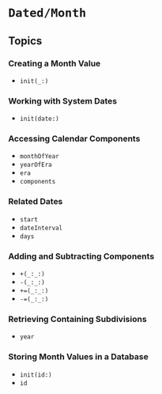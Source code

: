 # ``Dated/Month``

## Topics

### Creating a Month Value
- ``init(_:)``

### Working with System Dates

- ``init(date:)``

### Accessing Calendar Components

- ``monthOfYear``
- ``yearOfEra``
- ``era``
- ``components``

### Related Dates

- ``start``
- ``dateInterval``
- ``days``

### Adding and Subtracting Components

- ``+(_:_:)``
- ``-(_:_:)``
- ``+=(_:_:)``
- ``-=(_:_:)``

### Retrieving Containing Subdivisions

- ``year``

### Storing Month Values in a Database

- ``init(id:)``
- ``id``
